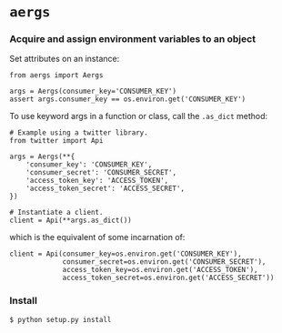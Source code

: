 `aergs`
=======

### Acquire and assign environment variables to an object

Set attributes on an instance:

    from aergs import Aergs

    args = Aergs(consumer_key='CONSUMER_KEY')
    assert args.consumer_key == os.environ.get('CONSUMER_KEY')

To use keyword args in a function or class, call the `.as_dict` method:

    # Example using a twitter library.
    from twitter import Api

    args = Aergs(**{
        'consumer_key': 'CONSUMER_KEY',
        'consumer_secret': 'CONSUMER_SECRET',
        'access_token_key': 'ACCESS_TOKEN',
        'access_token_secret': 'ACCESS_SECRET',
    })

    # Instantiate a client.
    client = Api(**args.as_dict())

which is the equivalent of some incarnation of:

    client = Api(consumer_key=os.environ.get('CONSUMER_KEY'),
                 consumer_secret=os.environ.get('CONSUMER_SECRET'),
                 access_token_key=os.environ.get('ACCESS_TOKEN'),
                 access_token_secret=os.environ.get('ACCESS_SECRET'))

### Install

    $ python setup.py install
